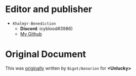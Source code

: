 # Editor and publisher

* `Khalmýr-Benediction`
    * __Discord__: icyblood#3986)
    * [My Github](https://github.com/ap3xx/)

# Original Document

This was [originally](https://docs.google.com/document/d/1Y-vf4s3fPpHBJnurudGfSJMP13-NKUWoP5iGr8F4XVQ) written by `Bigot/Aenarion` for __&lt;Unlucky&gt;__
